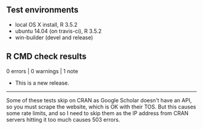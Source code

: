 ## Test environments
* local OS X install, R 3.5.2
* ubuntu 14.04 (on travis-ci), R 3.5.2
* win-builder (devel and release)

## R CMD check results

0 errors | 0 warnings | 1 note

* This is a new release.

--- 
Some of these tests skip on CRAN as Google Scholar doesn't have an API, so you must scrape the website, which is OK with their TOS.  But this causes some rate limits, and so I need to skip them as the IP address from CRAN servers hitting it too much causes 503 errors.
